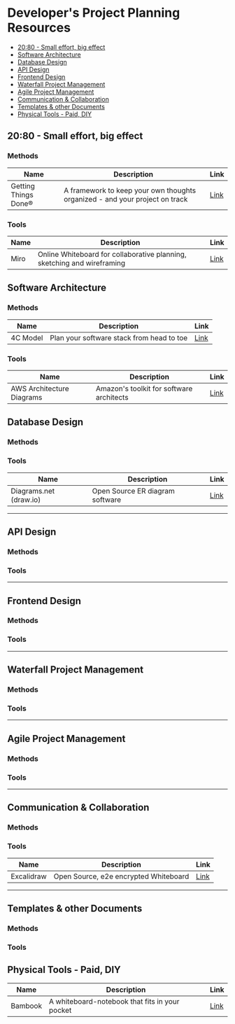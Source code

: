 # Developer's Project Planning Resources

- [20:80 - Small effort, big effect](#2080---small-effort-big-effect)
- [Software Architecture](#software-architecture)
- [Database Design](#database-design)
- [API Design](#api-design)
- [Frontend Design](#frontend-design)
- [Waterfall Project Management](#waterfall-project-management)
- [Agile Project Management](#agile-project-management)
- [Communication & Collaboration](#communication--collaboration)
- [Templates & other Documents](#templates--other-documents)
- [Physical Tools - Paid, DIY](#physical-tools---paid-diy)

## 20:80 - Small effort, big effect

### Methods

| Name                 | Description                                                                 | Link                                   |
| -------------------- | --------------------------------------------------------------------------- | -------------------------------------- |
| Getting Things Done® | A framework to keep your own thoughts organized - and your project on track | [Link](https://gettingthingsdone.com/) |

### Tools

| Name | Description                                                             | Link                      |
| ---- | ----------------------------------------------------------------------- | ------------------------- |
| Miro | Online Whiteboard for collaborative planning, sketching and wireframing | [Link](https://miro.com/) |


## Software Architecture

### Methods

| Name     | Description                               | Link                         |
| -------- | ----------------------------------------- | ---------------------------- |
| 4C Model | Plan your software stack from head to toe | [Link](https://c4model.com/) |

### Tools

| Name                      | Description                              | Link                                                                         |
| ------------------------- | ---------------------------------------- | ---------------------------------------------------------------------------- |
| AWS Architecture Diagrams | Amazon's toolkit for software architects | [Link](https://aws.amazon.com/architecture/reference-architecture-diagrams/) |

## Database Design

### Methods

### Tools

| Name                   | Description                     | Link                              |
| ---------------------- | ------------------------------- | --------------------------------- |
| Diagrams.net (draw.io) | Open Source ER diagram software | [Link](https://app.diagrams.net/) |

---

## API Design

### Methods

### Tools

---

## Frontend Design

### Methods

### Tools

---

## Waterfall Project Management

### Methods

### Tools

---

## Agile Project Management

### Methods

### Tools

---

## Communication & Collaboration

### Methods

### Tools


| Name       | Description                           | Link                            |
| ---------- | ------------------------------------- | ------------------------------- |
| Excalidraw | Open Source, e2e encrypted Whiteboard | [Link](https://excalidraw.com/) |

---

## Templates & other Documents

### Methods

### Tools

## Physical Tools - Paid, DIY

| Name    | Description                                    | Link                                         |
| ------- | ---------------------------------------------- | -------------------------------------------- |
| Bambook | A whiteboard-notebook that fits in your pocket | [Link](https://www.bambook.org/en/notebooks) |
